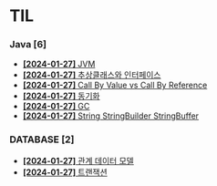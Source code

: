 # TIL
 
### Java [6]
- [**[2024-01-27]**  JVM](https://github.com/A-lass/TIL/blob/main/Java/JVM.md)
- [**[2024-01-27]**  추상클래스와 인터페이스](https://github.com/A-lass/TIL/blob/main/Java/추상클래스와_인터페이스.md)
- [**[2024-01-27]**  Call By Value vs Call By Reference](https://github.com/A-lass/TIL/blob/main/Java/Call_By_Value_vs_Call_By_Reference.md)
- [**[2024-01-27]**  동기화](https://github.com/A-lass/TIL/blob/main/Java/동기화.md)
- [**[2024-01-27]**  GC](https://github.com/A-lass/TIL/blob/main/Java/GC.md)
- [**[2024-01-27]**  String StringBuilder StringBuffer](https://github.com/A-lass/TIL/blob/main/Java/String_StringBuilder_StringBuffer.md)
### DATABASE [2]
- [**[2024-01-27]**  관계 데이터 모델](https://github.com/A-lass/TIL/blob/main/DATABASE/관계_데이터_모델.md)
- [**[2024-01-27]**  트랜잭션](https://github.com/A-lass/TIL/blob/main/DATABASE/트랜잭션.md)

